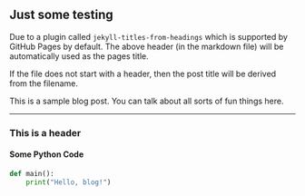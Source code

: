 ## Just some testing 

Due to a plugin called `jekyll-titles-from-headings` which is supported by GitHub Pages by default. The above header (in the markdown file) will be automatically used as the pages title.

If the file does not start with a header, then the post title will be derived from the filename.

This is a sample blog post. You can talk about all sorts of fun things here.

---

### This is a header

#### Some Python Code

```python
def main():
    print("Hello, blog!")
```
<script src="https://utteranc.es/client.js"
        repo="nefomichev.github.io"
        issue-term="pathname"
        theme="github-light"
        crossorigin="anonymous"
        async>
</script>